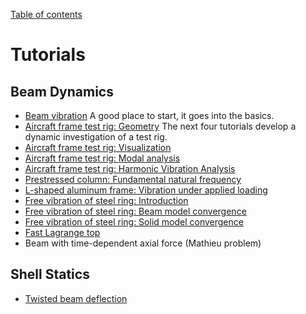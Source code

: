 [Table of contents](https://petrkryslucsd.github.io/FinEtoolsFlexBeamsTutorials.jl/dev/index.html)

# Tutorials

## Beam Dynamics

- [Beam vibration](beam_modal_tut.md) A good place to start, it goes into the basics.
- [Aircraft frame test rig: Geometry](garteur_geometry_tut.md) The next four tutorials develop a dynamic investigation of a test rig.
- [Aircraft frame test rig: Visualization](garteur_geometry_vis_tut.md)
- [Aircraft frame test rig: Modal analysis](garteur_modal_tut.md)
- [Aircraft frame test rig: Harmonic Vibration Analysis](garteur_hva_tut.md)
- [Prestressed column: Fundamental natural frequency](prestressed_column_modal_tut.md)
- [L-shaped  aluminum frame: Vibration under applied loading](argyris_frame_modal_tut.md)
- [Free vibration of steel ring: Introduction](circle_modal_tut.md)
- [Free vibration of steel ring: Beam model convergence](circle_modal_conv_tut.md)
- [Free vibration of steel ring: Solid model convergence](circle_3d_modal_conv_tut.md)
- [Fast Lagrange top](fast_top_tut.md)
- Beam with time-dependent axial force (Mathieu problem)


## Shell Statics

- [Twisted beam deflection](twisted_beam_tut.md)
